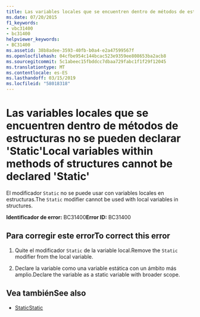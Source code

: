 ```yaml
---
title: Las variables locales que se encuentren dentro de métodos de estructuras no se pueden declarar 'Static'
ms.date: 07/20/2015
f1_keywords:
- vbc31400
- bc31400
helpviewer_keywords:
- BC31400
ms.assetid: 38b8adee-3593-40fb-b0a4-e2a47599567f
ms.openlocfilehash: 04cfbe954c144bcac523e9359ee808653ba2acb8
ms.sourcegitcommit: 5c1abeec15fbddcc7dbaa729fabc1f1f29f12045
ms.translationtype: MT
ms.contentlocale: es-ES
ms.lasthandoff: 03/15/2019
ms.locfileid: "58018318"
---
```

# <a name="local-variables-within-methods-of-structures-cannot-be-declared-static"></a><span data-ttu-id="98862-102">Las variables locales que se encuentren dentro de métodos de estructuras no se pueden declarar 'Static'</span><span class="sxs-lookup"><span data-stu-id="98862-102">Local variables within methods of structures cannot be declared 'Static'</span></span>
<span data-ttu-id="98862-103">El modificador `Static` no se puede usar con variables locales en estructuras.</span><span class="sxs-lookup"><span data-stu-id="98862-103">The `Static` modifier cannot be used with local variables in structures.</span></span>  
  
 <span data-ttu-id="98862-104">**Identificador de error:** BC31400</span><span class="sxs-lookup"><span data-stu-id="98862-104">**Error ID:** BC31400</span></span>  
  
## <a name="to-correct-this-error"></a><span data-ttu-id="98862-105">Para corregir este error</span><span class="sxs-lookup"><span data-stu-id="98862-105">To correct this error</span></span>  
  
1.  <span data-ttu-id="98862-106">Quite el modificador `Static` de la variable local.</span><span class="sxs-lookup"><span data-stu-id="98862-106">Remove the `Static` modifier from the local variable.</span></span>  
  
2.  <span data-ttu-id="98862-107">Declare la variable como una variable estática con un ámbito más amplio.</span><span class="sxs-lookup"><span data-stu-id="98862-107">Declare the variable as a static variable with broader scope.</span></span>  
  
## <a name="see-also"></a><span data-ttu-id="98862-108">Vea también</span><span class="sxs-lookup"><span data-stu-id="98862-108">See also</span></span>

- [<span data-ttu-id="98862-109">Static</span><span class="sxs-lookup"><span data-stu-id="98862-109">Static</span></span>](../../visual-basic/language-reference/modifiers/static.md)
